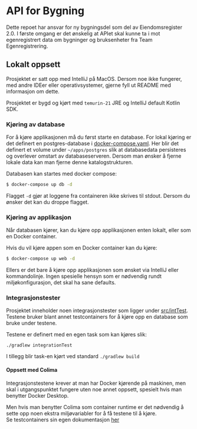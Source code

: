 # API for Bygning

Dette repoet har ansvar for ny bygningsdel som del av Eiendomsregister 2.0. I første omgang er det ønskelig at APIet
skal kunne ta i mot egenregistrert data om bygninger og bruksenheter fra Team Egenregistrering.

## Lokalt oppsett

Prosjektet er satt opp med IntelliJ på MacOS. Dersom noe ikke fungerer, med andre IDEer eller operativsystemer, gjerne
fyll ut README med informasjon om dette.

Prosjektet er bygd og kjørt med `temurin-21` JRE og IntelliJ default Kotlin SDK.

### Kjøring av database

For å kjøre applikasjonen må du først starte en database. For lokal kjøring er det definert en postgres-database i
[docker-compose.yaml](docker-compose.yaml). Her blir det definert et volume under `~/apps/postgres` slik at
databasedata persisteres og overlever omstart av databaseserveren. Dersom man ønsker å fjerne lokale data kan man
fjerne denne katalogstrukturen.

Databasen kan startes med docker compose:

```sh
$ docker-compose up db -d
```

Flagget `-d` gjør at loggene fra containeren ikke skrives til stdout. Dersom du ønsker det kan du droppe flagget.

### Kjøring av applikasjon

Når databasen kjører, kan du kjøre opp applikasjonen enten lokalt, eller som en Docker container.

Hvis du vil kjøre appen som en Docker container kan du kjøre:

```sh
$ docker-compose up web -d
```

Ellers er det bare å kjøre opp applikasjonen som ønsket via IntelliJ eller kommandolinje. Ingen spesielle hensyn som er
nødvendig rundt miljøkonfigurasjon, det skal ha sane defaults.

### Integrasjonstester

Prosjektet inneholder noen integrasjonstester som ligger under [src/intTest](src/intTest). Testene bruker blant annet
testcontainers for å kjøre opp en database som bruke under testene.

Testene er definert med en egen task som kan kjøres slik:

```./gradlew integrationTest```

I tillegg blir task-en kjørt ved standard `./gradlew build`

#### Oppsett med Colima

Integrasjonstestene krever at man har Docker kjørende på maskinen, men skal i utgangspunktet fungere uten noe annet
oppsett, spesielt hvis man benytter Docker Desktop.

Men hvis man benytter Colima som container runtime er det nødvendig å sette opp noen ekstra miljøvariabler for å få
testene til å kjøre.  
Se testcontainers sin egen dokumentasjon [her](https://java.testcontainers.org/supported_docker_environment/)
